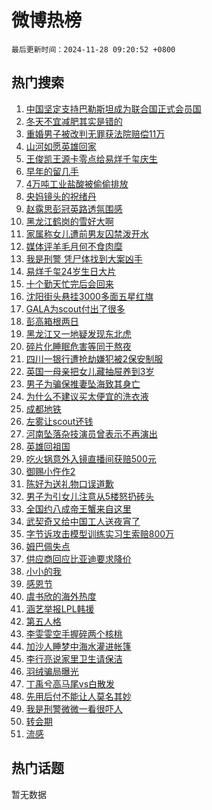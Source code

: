 # 微博热榜

`最后更新时间：2024-11-28 09:20:52 +0800`

## 热门搜索

1. [中国坚定支持巴勒斯坦成为联合国正式会员国](https://m.weibo.cn/search?containerid=100103type%3D1%26t%3D10%26q%3D%23%E4%B8%AD%E5%9B%BD%E5%9D%9A%E5%AE%9A%E6%94%AF%E6%8C%81%E5%B7%B4%E5%8B%92%E6%96%AF%E5%9D%A6%E6%88%90%E4%B8%BA%E8%81%94%E5%90%88%E5%9B%BD%E6%AD%A3%E5%BC%8F%E4%BC%9A%E5%91%98%E5%9B%BD%23&stream_entry_id=51&isnewpage=1&extparam=seat%3D1%26filter_type%3Drealtimehot%26stream_entry_id%3D51%26c_type%3D51%26q%3D%2523%25E4%25B8%25AD%25E5%259B%25BD%25E5%259D%259A%25E5%25AE%259A%25E6%2594%25AF%25E6%258C%2581%25E5%25B7%25B4%25E5%258B%2592%25E6%2596%25AF%25E5%259D%25A6%25E6%2588%2590%25E4%25B8%25BA%25E8%2581%2594%25E5%2590%2588%25E5%259B%25BD%25E6%25AD%25A3%25E5%25BC%258F%25E4%25BC%259A%25E5%2591%2598%25E5%259B%25BD%2523%26cate%3D10103%26dgr%3D0%26pos%3D0%26display_time%3D1732756850%26pre_seqid%3D17327568507650101505876)
1. [冬天不宜减肥其实是错的](https://m.weibo.cn/search?containerid=100103type%3D1%26t%3D10%26q%3D%23%E5%86%AC%E5%A4%A9%E4%B8%8D%E5%AE%9C%E5%87%8F%E8%82%A5%E5%85%B6%E5%AE%9E%E6%98%AF%E9%94%99%E7%9A%84%23&stream_entry_id=31&isnewpage=1&extparam=seat%3D1%26stream_entry_id%3D31%26flag%3D1%26band_rank%3D1%26filter_type%3Drealtimehot%26lcate%3D5001%26c_type%3D31%26q%3D%2523%25E5%2586%25AC%25E5%25A4%25A9%25E4%25B8%258D%25E5%25AE%259C%25E5%2587%258F%25E8%2582%25A5%25E5%2585%25B6%25E5%25AE%259E%25E6%2598%25AF%25E9%2594%2599%25E7%259A%2584%2523%26realpos%3D1%26cate%3D5001%26dgr%3D0%26pos%3D0%26display_time%3D1732756850%26pre_seqid%3D17327568507650101505876)
1. [重婚男子被改判无罪获法院赔偿11万](https://m.weibo.cn/search?containerid=100103type%3D1%26t%3D10%26q%3D%23%E9%87%8D%E5%A9%9A%E7%94%B7%E5%AD%90%E8%A2%AB%E6%94%B9%E5%88%A4%E6%97%A0%E7%BD%AA%E8%8E%B7%E6%B3%95%E9%99%A2%E8%B5%94%E5%81%BF11%E4%B8%87%23&stream_entry_id=31&isnewpage=1&extparam=seat%3D1%26stream_entry_id%3D31%26flag%3D0%26band_rank%3D2%26filter_type%3Drealtimehot%26lcate%3D5001%26c_type%3D31%26q%3D%2523%25E9%2587%258D%25E5%25A9%259A%25E7%2594%25B7%25E5%25AD%2590%25E8%25A2%25AB%25E6%2594%25B9%25E5%2588%25A4%25E6%2597%25A0%25E7%25BD%25AA%25E8%258E%25B7%25E6%25B3%2595%25E9%2599%25A2%25E8%25B5%2594%25E5%2581%25BF11%25E4%25B8%2587%2523%26realpos%3D2%26cate%3D5001%26dgr%3D0%26pos%3D1%26display_time%3D1732756850%26pre_seqid%3D17327568507650101505876)
1. [山河如愿英雄回家](https://m.weibo.cn/search?containerid=100103type%3D1%26t%3D10%26q%3D%23%E5%B1%B1%E6%B2%B3%E5%A6%82%E6%84%BF%E8%8B%B1%E9%9B%84%E5%9B%9E%E5%AE%B6%23&stream_entry_id=31&isnewpage=1&extparam=seat%3D1%26stream_entry_id%3D31%26flag%3D16%26band_rank%3D3%26filter_type%3Drealtimehot%26lcate%3D5001%26c_type%3D31%26q%3D%2523%25E5%25B1%25B1%25E6%25B2%25B3%25E5%25A6%2582%25E6%2584%25BF%25E8%258B%25B1%25E9%259B%2584%25E5%259B%259E%25E5%25AE%25B6%2523%26realpos%3D3%26cate%3D5001%26dgr%3D0%26pos%3D2%26display_time%3D1732756850%26pre_seqid%3D17327568507650101505876)
1. [王俊凯王源卡零点给易烊千玺庆生](https://m.weibo.cn/search?containerid=100103type%3D1%26t%3D10%26q%3D%23%E7%8E%8B%E4%BF%8A%E5%87%AF%E7%8E%8B%E6%BA%90%E5%8D%A1%E9%9B%B6%E7%82%B9%E7%BB%99%E6%98%93%E7%83%8A%E5%8D%83%E7%8E%BA%E5%BA%86%E7%94%9F%23&stream_entry_id=31&isnewpage=1&extparam=seat%3D1%26stream_entry_id%3D31%26flag%3D2%26band_rank%3D4%26filter_type%3Drealtimehot%26lcate%3D5001%26c_type%3D31%26q%3D%2523%25E7%258E%258B%25E4%25BF%258A%25E5%2587%25AF%25E7%258E%258B%25E6%25BA%2590%25E5%258D%25A1%25E9%259B%25B6%25E7%2582%25B9%25E7%25BB%2599%25E6%2598%2593%25E7%2583%258A%25E5%258D%2583%25E7%258E%25BA%25E5%25BA%2586%25E7%2594%259F%2523%26realpos%3D4%26cate%3D5001%26dgr%3D0%26pos%3D3%26display_time%3D1732756850%26pre_seqid%3D17327568507650101505876)
1. [早年的留几手](https://m.weibo.cn/search?containerid=100103type%3D1%26t%3D10%26q%3D%23%E6%97%A9%E5%B9%B4%E7%9A%84%E7%95%99%E5%87%A0%E6%89%8B%23&stream_entry_id=31&isnewpage=1&extparam=seat%3D1%26stream_entry_id%3D31%26flag%3D1%26band_rank%3D5%26filter_type%3Drealtimehot%26lcate%3D5001%26c_type%3D31%26q%3D%2523%25E6%2597%25A9%25E5%25B9%25B4%25E7%259A%2584%25E7%2595%2599%25E5%2587%25A0%25E6%2589%258B%2523%26realpos%3D5%26cate%3D5001%26dgr%3D0%26pos%3D4%26display_time%3D1732756850%26pre_seqid%3D17327568507650101505876)
1. [4万吨工业盐酸被偷偷排放](https://m.weibo.cn/search?containerid=100103type%3D1%26t%3D10%26q%3D%234%E4%B8%87%E5%90%A8%E5%B7%A5%E4%B8%9A%E7%9B%90%E9%85%B8%E8%A2%AB%E5%81%B7%E5%81%B7%E6%8E%92%E6%94%BE%23&stream_entry_id=31&isnewpage=1&extparam=seat%3D1%26stream_entry_id%3D31%26flag%3D0%26band_rank%3D6%26filter_type%3Drealtimehot%26lcate%3D5001%26c_type%3D31%26q%3D%25234%25E4%25B8%2587%25E5%2590%25A8%25E5%25B7%25A5%25E4%25B8%259A%25E7%259B%2590%25E9%2585%25B8%25E8%25A2%25AB%25E5%2581%25B7%25E5%2581%25B7%25E6%258E%2592%25E6%2594%25BE%2523%26realpos%3D6%26cate%3D5001%26dgr%3D0%26pos%3D5%26display_time%3D1732756850%26pre_seqid%3D17327568507650101505876)
1. [央妈镜头的祝绪丹](https://m.weibo.cn/search?containerid=100103type%3D1%26t%3D10%26q%3D%E5%A4%AE%E5%A6%88%E9%95%9C%E5%A4%B4%E7%9A%84%E7%A5%9D%E7%BB%AA%E4%B8%B9&stream_entry_id=31&isnewpage=1&extparam=seat%3D1%26stream_entry_id%3D31%26flag%3D0%26band_rank%3D7%26filter_type%3Drealtimehot%26lcate%3D5001%26c_type%3D31%26q%3D%25E5%25A4%25AE%25E5%25A6%2588%25E9%2595%259C%25E5%25A4%25B4%25E7%259A%2584%25E7%25A5%259D%25E7%25BB%25AA%25E4%25B8%25B9%26realpos%3D7%26cate%3D5001%26dgr%3D0%26pos%3D6%26display_time%3D1732756850%26pre_seqid%3D17327568507650101505876)
1. [赵露思彭冠英路透氛围感](https://m.weibo.cn/search?containerid=100103type%3D1%26t%3D10%26q%3D%23%E8%B5%B5%E9%9C%B2%E6%80%9D%E5%BD%AD%E5%86%A0%E8%8B%B1%E8%B7%AF%E9%80%8F%E6%B0%9B%E5%9B%B4%E6%84%9F%23&stream_entry_id=31&isnewpage=1&extparam=seat%3D1%26stream_entry_id%3D31%26flag%3D1%26band_rank%3D8%26filter_type%3Drealtimehot%26lcate%3D5001%26c_type%3D31%26q%3D%2523%25E8%25B5%25B5%25E9%259C%25B2%25E6%2580%259D%25E5%25BD%25AD%25E5%2586%25A0%25E8%258B%25B1%25E8%25B7%25AF%25E9%2580%258F%25E6%25B0%259B%25E5%259B%25B4%25E6%2584%259F%2523%26realpos%3D8%26cate%3D5001%26dgr%3D0%26pos%3D7%26display_time%3D1732756850%26pre_seqid%3D17327568507650101505876)
1. [黑龙江鹤岗的雪好大啊](https://m.weibo.cn/search?containerid=100103type%3D1%26t%3D10%26q%3D%23%E9%BB%91%E9%BE%99%E6%B1%9F%E9%B9%A4%E5%B2%97%E7%9A%84%E9%9B%AA%E5%A5%BD%E5%A4%A7%E5%95%8A%23&stream_entry_id=31&isnewpage=1&extparam=seat%3D1%26stream_entry_id%3D31%26flag%3D0%26band_rank%3D9%26filter_type%3Drealtimehot%26lcate%3D5001%26c_type%3D31%26q%3D%2523%25E9%25BB%2591%25E9%25BE%2599%25E6%25B1%259F%25E9%25B9%25A4%25E5%25B2%2597%25E7%259A%2584%25E9%259B%25AA%25E5%25A5%25BD%25E5%25A4%25A7%25E5%2595%258A%2523%26realpos%3D9%26cate%3D5001%26dgr%3D0%26pos%3D8%26display_time%3D1732756850%26pre_seqid%3D17327568507650101505876)
1. [家属称女儿遭前男友囚禁泼开水](https://m.weibo.cn/search?containerid=100103type%3D1%26t%3D10%26q%3D%23%E5%AE%B6%E5%B1%9E%E7%A7%B0%E5%A5%B3%E5%84%BF%E9%81%AD%E5%89%8D%E7%94%B7%E5%8F%8B%E5%9B%9A%E7%A6%81%E6%B3%BC%E5%BC%80%E6%B0%B4%23&stream_entry_id=31&isnewpage=1&extparam=seat%3D1%26stream_entry_id%3D31%26flag%3D0%26band_rank%3D10%26filter_type%3Drealtimehot%26lcate%3D5001%26c_type%3D31%26q%3D%2523%25E5%25AE%25B6%25E5%25B1%259E%25E7%25A7%25B0%25E5%25A5%25B3%25E5%2584%25BF%25E9%2581%25AD%25E5%2589%258D%25E7%2594%25B7%25E5%258F%258B%25E5%259B%259A%25E7%25A6%2581%25E6%25B3%25BC%25E5%25BC%2580%25E6%25B0%25B4%2523%26realpos%3D10%26cate%3D5001%26dgr%3D0%26pos%3D9%26display_time%3D1732756850%26pre_seqid%3D17327568507650101505876)
1. [媒体评羊毛月何不食肉糜](https://m.weibo.cn/search?containerid=100103type%3D1%26t%3D10%26q%3D%23%E5%AA%92%E4%BD%93%E8%AF%84%E7%BE%8A%E6%AF%9B%E6%9C%88%E4%BD%95%E4%B8%8D%E9%A3%9F%E8%82%89%E7%B3%9C%23&stream_entry_id=31&isnewpage=1&extparam=seat%3D1%26stream_entry_id%3D31%26flag%3D2%26band_rank%3D11%26filter_type%3Drealtimehot%26lcate%3D5001%26c_type%3D31%26q%3D%2523%25E5%25AA%2592%25E4%25BD%2593%25E8%25AF%2584%25E7%25BE%258A%25E6%25AF%259B%25E6%259C%2588%25E4%25BD%2595%25E4%25B8%258D%25E9%25A3%259F%25E8%2582%2589%25E7%25B3%259C%2523%26realpos%3D11%26cate%3D5001%26dgr%3D0%26pos%3D10%26display_time%3D1732756850%26pre_seqid%3D17327568507650101505876)
1. [我是刑警 凭尸体找到大案凶手](https://m.weibo.cn/search?containerid=100103type%3D1%26t%3D10%26q%3D%E6%88%91%E6%98%AF%E5%88%91%E8%AD%A6+%E5%87%AD%E5%B0%B8%E4%BD%93%E6%89%BE%E5%88%B0%E5%A4%A7%E6%A1%88%E5%87%B6%E6%89%8B&stream_entry_id=31&isnewpage=1&extparam=seat%3D1%26stream_entry_id%3D31%26flag%3D2%26band_rank%3D12%26filter_type%3Drealtimehot%26lcate%3D5001%26c_type%3D31%26q%3D%25E6%2588%2591%25E6%2598%25AF%25E5%2588%2591%25E8%25AD%25A6%2520%25E5%2587%25AD%25E5%25B0%25B8%25E4%25BD%2593%25E6%2589%25BE%25E5%2588%25B0%25E5%25A4%25A7%25E6%25A1%2588%25E5%2587%25B6%25E6%2589%258B%26realpos%3D12%26cate%3D5001%26dgr%3D0%26pos%3D11%26display_time%3D1732756850%26pre_seqid%3D17327568507650101505876)
1. [易烊千玺24岁生日大片](https://m.weibo.cn/search?containerid=100103type%3D1%26t%3D10%26q%3D%23%E6%98%93%E7%83%8A%E5%8D%83%E7%8E%BA24%E5%B2%81%E7%94%9F%E6%97%A5%E5%A4%A7%E7%89%87%23&stream_entry_id=31&isnewpage=1&extparam=seat%3D1%26stream_entry_id%3D31%26flag%3D1%26band_rank%3D13%26filter_type%3Drealtimehot%26lcate%3D5001%26c_type%3D31%26q%3D%2523%25E6%2598%2593%25E7%2583%258A%25E5%258D%2583%25E7%258E%25BA24%25E5%25B2%2581%25E7%2594%259F%25E6%2597%25A5%25E5%25A4%25A7%25E7%2589%2587%2523%26realpos%3D13%26cate%3D5001%26dgr%3D0%26pos%3D12%26display_time%3D1732756850%26pre_seqid%3D17327568507650101505876)
1. [十个勤天忙完后会回来](https://m.weibo.cn/search?containerid=100103type%3D1%26t%3D10%26q%3D%23%E5%8D%81%E4%B8%AA%E5%8B%A4%E5%A4%A9%E5%BF%99%E5%AE%8C%E5%90%8E%E4%BC%9A%E5%9B%9E%E6%9D%A5%23&stream_entry_id=31&isnewpage=1&extparam=seat%3D1%26stream_entry_id%3D31%26flag%3D1%26band_rank%3D14%26filter_type%3Drealtimehot%26lcate%3D5001%26c_type%3D31%26q%3D%2523%25E5%258D%2581%25E4%25B8%25AA%25E5%258B%25A4%25E5%25A4%25A9%25E5%25BF%2599%25E5%25AE%258C%25E5%2590%258E%25E4%25BC%259A%25E5%259B%259E%25E6%259D%25A5%2523%26realpos%3D14%26cate%3D5001%26dgr%3D0%26pos%3D13%26display_time%3D1732756850%26pre_seqid%3D17327568507650101505876)
1. [沈阳街头悬挂3000多面五星红旗](https://m.weibo.cn/search?containerid=100103type%3D1%26t%3D10%26q%3D%23%E6%B2%88%E9%98%B3%E8%A1%97%E5%A4%B4%E6%82%AC%E6%8C%823000%E5%A4%9A%E9%9D%A2%E4%BA%94%E6%98%9F%E7%BA%A2%E6%97%97%23&stream_entry_id=31&isnewpage=1&extparam=seat%3D1%26stream_entry_id%3D31%26flag%3D1%26band_rank%3D15%26filter_type%3Drealtimehot%26lcate%3D5001%26c_type%3D31%26q%3D%2523%25E6%25B2%2588%25E9%2598%25B3%25E8%25A1%2597%25E5%25A4%25B4%25E6%2582%25AC%25E6%258C%25823000%25E5%25A4%259A%25E9%259D%25A2%25E4%25BA%2594%25E6%2598%259F%25E7%25BA%25A2%25E6%2597%2597%2523%26realpos%3D15%26cate%3D5001%26dgr%3D0%26pos%3D14%26display_time%3D1732756850%26pre_seqid%3D17327568507650101505876)
1. [GALA为scout付出了很多](https://m.weibo.cn/search?containerid=100103type%3D1%26t%3D10%26q%3D%23GALA%E4%B8%BAscout%E4%BB%98%E5%87%BA%E4%BA%86%E5%BE%88%E5%A4%9A%23&stream_entry_id=31&isnewpage=1&extparam=seat%3D1%26stream_entry_id%3D31%26flag%3D1%26band_rank%3D16%26filter_type%3Drealtimehot%26lcate%3D5001%26c_type%3D31%26q%3D%2523GALA%25E4%25B8%25BAscout%25E4%25BB%2598%25E5%2587%25BA%25E4%25BA%2586%25E5%25BE%2588%25E5%25A4%259A%2523%26realpos%3D16%26cate%3D5001%26dgr%3D0%26pos%3D15%26display_time%3D1732756850%26pre_seqid%3D17327568507650101505876)
1. [彭高箱根两日](https://m.weibo.cn/search?containerid=100103type%3D1%26t%3D10%26q%3D%E5%BD%AD%E9%AB%98%E7%AE%B1%E6%A0%B9%E4%B8%A4%E6%97%A5&stream_entry_id=31&isnewpage=1&extparam=seat%3D1%26stream_entry_id%3D31%26flag%3D1%26band_rank%3D17%26filter_type%3Drealtimehot%26lcate%3D5001%26c_type%3D31%26q%3D%25E5%25BD%25AD%25E9%25AB%2598%25E7%25AE%25B1%25E6%25A0%25B9%25E4%25B8%25A4%25E6%2597%25A5%26realpos%3D17%26cate%3D5001%26dgr%3D0%26pos%3D16%26display_time%3D1732756850%26pre_seqid%3D17327568507650101505876)
1. [黑龙江又一地疑发现东北虎](https://m.weibo.cn/search?containerid=100103type%3D1%26t%3D10%26q%3D%23%E9%BB%91%E9%BE%99%E6%B1%9F%E5%8F%88%E4%B8%80%E5%9C%B0%E7%96%91%E5%8F%91%E7%8E%B0%E4%B8%9C%E5%8C%97%E8%99%8E%23&stream_entry_id=31&isnewpage=1&extparam=seat%3D1%26stream_entry_id%3D31%26flag%3D0%26band_rank%3D18%26filter_type%3Drealtimehot%26lcate%3D5001%26c_type%3D31%26q%3D%2523%25E9%25BB%2591%25E9%25BE%2599%25E6%25B1%259F%25E5%258F%2588%25E4%25B8%2580%25E5%259C%25B0%25E7%2596%2591%25E5%258F%2591%25E7%258E%25B0%25E4%25B8%259C%25E5%258C%2597%25E8%2599%258E%2523%26realpos%3D18%26cate%3D5001%26dgr%3D0%26pos%3D17%26display_time%3D1732756850%26pre_seqid%3D17327568507650101505876)
1. [碎片化睡眠危害等同于熬夜](https://m.weibo.cn/search?containerid=100103type%3D1%26t%3D10%26q%3D%23%E7%A2%8E%E7%89%87%E5%8C%96%E7%9D%A1%E7%9C%A0%E5%8D%B1%E5%AE%B3%E7%AD%89%E5%90%8C%E4%BA%8E%E7%86%AC%E5%A4%9C%23&stream_entry_id=31&isnewpage=1&extparam=seat%3D1%26stream_entry_id%3D31%26flag%3D0%26band_rank%3D19%26filter_type%3Drealtimehot%26lcate%3D5001%26c_type%3D31%26q%3D%2523%25E7%25A2%258E%25E7%2589%2587%25E5%258C%2596%25E7%259D%25A1%25E7%259C%25A0%25E5%258D%25B1%25E5%25AE%25B3%25E7%25AD%2589%25E5%2590%258C%25E4%25BA%258E%25E7%2586%25AC%25E5%25A4%259C%2523%26realpos%3D19%26cate%3D5001%26dgr%3D0%26pos%3D18%26display_time%3D1732756850%26pre_seqid%3D17327568507650101505876)
1. [四川一银行遭抢劫嫌犯被2保安制服](https://m.weibo.cn/search?containerid=100103type%3D1%26t%3D10%26q%3D%23%E5%9B%9B%E5%B7%9D%E4%B8%80%E9%93%B6%E8%A1%8C%E9%81%AD%E6%8A%A2%E5%8A%AB%E5%AB%8C%E7%8A%AF%E8%A2%AB2%E4%BF%9D%E5%AE%89%E5%88%B6%E6%9C%8D%23&stream_entry_id=31&isnewpage=1&extparam=seat%3D1%26stream_entry_id%3D31%26flag%3D1%26band_rank%3D20%26filter_type%3Drealtimehot%26lcate%3D5001%26c_type%3D31%26q%3D%2523%25E5%259B%259B%25E5%25B7%259D%25E4%25B8%2580%25E9%2593%25B6%25E8%25A1%258C%25E9%2581%25AD%25E6%258A%25A2%25E5%258A%25AB%25E5%25AB%258C%25E7%258A%25AF%25E8%25A2%25AB2%25E4%25BF%259D%25E5%25AE%2589%25E5%2588%25B6%25E6%259C%258D%2523%26realpos%3D20%26cate%3D5001%26dgr%3D0%26pos%3D19%26display_time%3D1732756850%26pre_seqid%3D17327568507650101505876)
1. [英国一母亲把女儿藏抽屉养到3岁](https://m.weibo.cn/search?containerid=100103type%3D1%26t%3D10%26q%3D%23%E8%8B%B1%E5%9B%BD%E4%B8%80%E6%AF%8D%E4%BA%B2%E6%8A%8A%E5%A5%B3%E5%84%BF%E8%97%8F%E6%8A%BD%E5%B1%89%E5%85%BB%E5%88%B03%E5%B2%81%23&stream_entry_id=31&isnewpage=1&extparam=seat%3D1%26stream_entry_id%3D31%26flag%3D0%26band_rank%3D21%26filter_type%3Drealtimehot%26lcate%3D5001%26c_type%3D31%26q%3D%2523%25E8%258B%25B1%25E5%259B%25BD%25E4%25B8%2580%25E6%25AF%258D%25E4%25BA%25B2%25E6%258A%258A%25E5%25A5%25B3%25E5%2584%25BF%25E8%2597%258F%25E6%258A%25BD%25E5%25B1%2589%25E5%2585%25BB%25E5%2588%25B03%25E5%25B2%2581%2523%26realpos%3D21%26cate%3D5001%26dgr%3D0%26pos%3D20%26display_time%3D1732756850%26pre_seqid%3D17327568507650101505876)
1. [男子为骗保推妻坠海致其身亡](https://m.weibo.cn/search?containerid=100103type%3D1%26t%3D10%26q%3D%23%E7%94%B7%E5%AD%90%E4%B8%BA%E9%AA%97%E4%BF%9D%E6%8E%A8%E5%A6%BB%E5%9D%A0%E6%B5%B7%E8%87%B4%E5%85%B6%E8%BA%AB%E4%BA%A1%23&stream_entry_id=31&isnewpage=1&extparam=seat%3D1%26stream_entry_id%3D31%26flag%3D1%26band_rank%3D22%26filter_type%3Drealtimehot%26lcate%3D5001%26c_type%3D31%26q%3D%2523%25E7%2594%25B7%25E5%25AD%2590%25E4%25B8%25BA%25E9%25AA%2597%25E4%25BF%259D%25E6%258E%25A8%25E5%25A6%25BB%25E5%259D%25A0%25E6%25B5%25B7%25E8%2587%25B4%25E5%2585%25B6%25E8%25BA%25AB%25E4%25BA%25A1%2523%26realpos%3D22%26cate%3D5001%26dgr%3D0%26pos%3D21%26display_time%3D1732756850%26pre_seqid%3D17327568507650101505876)
1. [为什么不建议买太便宜的洗衣液](https://m.weibo.cn/search?containerid=100103type%3D1%26t%3D10%26q%3D%E4%B8%BA%E4%BB%80%E4%B9%88%E4%B8%8D%E5%BB%BA%E8%AE%AE%E4%B9%B0%E5%A4%AA%E4%BE%BF%E5%AE%9C%E7%9A%84%E6%B4%97%E8%A1%A3%E6%B6%B2&stream_entry_id=31&isnewpage=1&extparam=seat%3D1%26stream_entry_id%3D31%26flag%3D0%26band_rank%3D23%26filter_type%3Drealtimehot%26lcate%3D5001%26c_type%3D31%26q%3D%25E4%25B8%25BA%25E4%25BB%2580%25E4%25B9%2588%25E4%25B8%258D%25E5%25BB%25BA%25E8%25AE%25AE%25E4%25B9%25B0%25E5%25A4%25AA%25E4%25BE%25BF%25E5%25AE%259C%25E7%259A%2584%25E6%25B4%2597%25E8%25A1%25A3%25E6%25B6%25B2%26realpos%3D23%26cate%3D5001%26dgr%3D0%26pos%3D22%26display_time%3D1732756850%26pre_seqid%3D17327568507650101505876)
1. [成都地铁](https://m.weibo.cn/search?containerid=100103type%3D1%26t%3D10%26q%3D%E6%88%90%E9%83%BD%E5%9C%B0%E9%93%81&stream_entry_id=31&isnewpage=1&extparam=seat%3D1%26stream_entry_id%3D31%26flag%3D1%26band_rank%3D24%26filter_type%3Drealtimehot%26lcate%3D5001%26c_type%3D31%26q%3D%25E6%2588%2590%25E9%2583%25BD%25E5%259C%25B0%25E9%2593%2581%26realpos%3D24%26cate%3D5001%26dgr%3D0%26pos%3D23%26display_time%3D1732756850%26pre_seqid%3D17327568507650101505876)
1. [左雾让scout还钱](https://m.weibo.cn/search?containerid=100103type%3D1%26t%3D10%26q%3D%23%E5%B7%A6%E9%9B%BE%E8%AE%A9scout%E8%BF%98%E9%92%B1%23&stream_entry_id=31&isnewpage=1&extparam=seat%3D1%26stream_entry_id%3D31%26flag%3D1%26band_rank%3D25%26filter_type%3Drealtimehot%26lcate%3D5001%26c_type%3D31%26q%3D%2523%25E5%25B7%25A6%25E9%259B%25BE%25E8%25AE%25A9scout%25E8%25BF%2598%25E9%2592%25B1%2523%26realpos%3D25%26cate%3D5001%26dgr%3D0%26pos%3D24%26display_time%3D1732756850%26pre_seqid%3D17327568507650101505876)
1. [河南坠落杂技演员曾表示不再演出](https://m.weibo.cn/search?containerid=100103type%3D1%26t%3D10%26q%3D%23%E6%B2%B3%E5%8D%97%E5%9D%A0%E8%90%BD%E6%9D%82%E6%8A%80%E6%BC%94%E5%91%98%E6%9B%BE%E8%A1%A8%E7%A4%BA%E4%B8%8D%E5%86%8D%E6%BC%94%E5%87%BA%23&stream_entry_id=31&isnewpage=1&extparam=seat%3D1%26stream_entry_id%3D31%26flag%3D1%26band_rank%3D26%26filter_type%3Drealtimehot%26lcate%3D5001%26c_type%3D31%26q%3D%2523%25E6%25B2%25B3%25E5%258D%2597%25E5%259D%25A0%25E8%2590%25BD%25E6%259D%2582%25E6%258A%2580%25E6%25BC%2594%25E5%2591%2598%25E6%259B%25BE%25E8%25A1%25A8%25E7%25A4%25BA%25E4%25B8%258D%25E5%2586%258D%25E6%25BC%2594%25E5%2587%25BA%2523%26realpos%3D26%26cate%3D5001%26dgr%3D0%26pos%3D25%26display_time%3D1732756850%26pre_seqid%3D17327568507650101505876)
1. [英雄回祖国](https://m.weibo.cn/search?containerid=100103type%3D1%26t%3D10%26q%3D%23%E8%8B%B1%E9%9B%84%E5%9B%9E%E7%A5%96%E5%9B%BD%23&stream_entry_id=31&isnewpage=1&extparam=seat%3D1%26stream_entry_id%3D31%26flag%3D0%26band_rank%3D27%26filter_type%3Drealtimehot%26lcate%3D5001%26c_type%3D31%26q%3D%2523%25E8%258B%25B1%25E9%259B%2584%25E5%259B%259E%25E7%25A5%2596%25E5%259B%25BD%2523%26realpos%3D27%26cate%3D5001%26dgr%3D0%26pos%3D26%26display_time%3D1732756850%26pre_seqid%3D17327568507650101505876)
1. [吃火锅意外入镜直播间获赔500元](https://m.weibo.cn/search?containerid=100103type%3D1%26t%3D10%26q%3D%23%E5%90%83%E7%81%AB%E9%94%85%E6%84%8F%E5%A4%96%E5%85%A5%E9%95%9C%E7%9B%B4%E6%92%AD%E9%97%B4%E8%8E%B7%E8%B5%94500%E5%85%83%23&stream_entry_id=31&isnewpage=1&extparam=seat%3D1%26stream_entry_id%3D31%26flag%3D0%26band_rank%3D28%26filter_type%3Drealtimehot%26lcate%3D5001%26c_type%3D31%26q%3D%2523%25E5%2590%2583%25E7%2581%25AB%25E9%2594%2585%25E6%2584%258F%25E5%25A4%2596%25E5%2585%25A5%25E9%2595%259C%25E7%259B%25B4%25E6%2592%25AD%25E9%2597%25B4%25E8%258E%25B7%25E8%25B5%2594500%25E5%2585%2583%2523%26realpos%3D28%26cate%3D5001%26dgr%3D0%26pos%3D27%26display_time%3D1732756850%26pre_seqid%3D17327568507650101505876)
1. [御赐小仵作2](https://m.weibo.cn/search?containerid=100103type%3D1%26t%3D10%26q%3D%E5%BE%A1%E8%B5%90%E5%B0%8F%E4%BB%B5%E4%BD%9C2&stream_entry_id=31&isnewpage=1&extparam=seat%3D1%26stream_entry_id%3D31%26flag%3D1%26band_rank%3D29%26filter_type%3Drealtimehot%26lcate%3D5001%26c_type%3D31%26q%3D%25E5%25BE%25A1%25E8%25B5%2590%25E5%25B0%258F%25E4%25BB%25B5%25E4%25BD%259C2%26realpos%3D29%26cate%3D5001%26dgr%3D0%26pos%3D28%26display_time%3D1732756850%26pre_seqid%3D17327568507650101505876)
1. [陈好为送礼物口误道歉](https://m.weibo.cn/search?containerid=100103type%3D1%26t%3D10%26q%3D%23%E9%99%88%E5%A5%BD%E4%B8%BA%E9%80%81%E7%A4%BC%E7%89%A9%E5%8F%A3%E8%AF%AF%E9%81%93%E6%AD%89%23&stream_entry_id=31&isnewpage=1&extparam=seat%3D1%26stream_entry_id%3D31%26flag%3D1%26band_rank%3D30%26filter_type%3Drealtimehot%26lcate%3D5001%26c_type%3D31%26q%3D%2523%25E9%2599%2588%25E5%25A5%25BD%25E4%25B8%25BA%25E9%2580%2581%25E7%25A4%25BC%25E7%2589%25A9%25E5%258F%25A3%25E8%25AF%25AF%25E9%2581%2593%25E6%25AD%2589%2523%26realpos%3D30%26cate%3D5001%26dgr%3D0%26pos%3D29%26display_time%3D1732756850%26pre_seqid%3D17327568507650101505876)
1. [男子为引女儿注意从5楼怒扔砖头](https://m.weibo.cn/search?containerid=100103type%3D1%26t%3D10%26q%3D%23%E7%94%B7%E5%AD%90%E4%B8%BA%E5%BC%95%E5%A5%B3%E5%84%BF%E6%B3%A8%E6%84%8F%E4%BB%8E5%E6%A5%BC%E6%80%92%E6%89%94%E7%A0%96%E5%A4%B4%23&stream_entry_id=31&isnewpage=1&extparam=seat%3D1%26stream_entry_id%3D31%26flag%3D0%26band_rank%3D31%26filter_type%3Drealtimehot%26lcate%3D5001%26c_type%3D31%26q%3D%2523%25E7%2594%25B7%25E5%25AD%2590%25E4%25B8%25BA%25E5%25BC%2595%25E5%25A5%25B3%25E5%2584%25BF%25E6%25B3%25A8%25E6%2584%258F%25E4%25BB%258E5%25E6%25A5%25BC%25E6%2580%2592%25E6%2589%2594%25E7%25A0%2596%25E5%25A4%25B4%2523%26realpos%3D31%26cate%3D5001%26dgr%3D0%26pos%3D30%26display_time%3D1732756850%26pre_seqid%3D17327568507650101505876)
1. [全国约八成帝王蟹来自这里](https://m.weibo.cn/search?containerid=100103type%3D1%26t%3D10%26q%3D%23%E5%85%A8%E5%9B%BD%E7%BA%A6%E5%85%AB%E6%88%90%E5%B8%9D%E7%8E%8B%E8%9F%B9%E6%9D%A5%E8%87%AA%E8%BF%99%E9%87%8C%23&stream_entry_id=31&isnewpage=1&extparam=seat%3D1%26stream_entry_id%3D31%26flag%3D1%26band_rank%3D32%26filter_type%3Drealtimehot%26lcate%3D5001%26c_type%3D31%26q%3D%2523%25E5%2585%25A8%25E5%259B%25BD%25E7%25BA%25A6%25E5%2585%25AB%25E6%2588%2590%25E5%25B8%259D%25E7%258E%258B%25E8%259F%25B9%25E6%259D%25A5%25E8%2587%25AA%25E8%25BF%2599%25E9%2587%258C%2523%26realpos%3D32%26cate%3D5001%26dgr%3D0%26pos%3D31%26display_time%3D1732756850%26pre_seqid%3D17327568507650101505876)
1. [武契奇又给中国工人送夜宵了](https://m.weibo.cn/search?containerid=100103type%3D1%26t%3D10%26q%3D%23%E6%AD%A6%E5%A5%91%E5%A5%87%E5%8F%88%E7%BB%99%E4%B8%AD%E5%9B%BD%E5%B7%A5%E4%BA%BA%E9%80%81%E5%A4%9C%E5%AE%B5%E4%BA%86%23&stream_entry_id=31&isnewpage=1&extparam=seat%3D1%26stream_entry_id%3D31%26flag%3D1%26band_rank%3D33%26filter_type%3Drealtimehot%26lcate%3D5001%26c_type%3D31%26q%3D%2523%25E6%25AD%25A6%25E5%25A5%2591%25E5%25A5%2587%25E5%258F%2588%25E7%25BB%2599%25E4%25B8%25AD%25E5%259B%25BD%25E5%25B7%25A5%25E4%25BA%25BA%25E9%2580%2581%25E5%25A4%259C%25E5%25AE%25B5%25E4%25BA%2586%2523%26realpos%3D33%26cate%3D5001%26dgr%3D0%26pos%3D32%26display_time%3D1732756850%26pre_seqid%3D17327568507650101505876)
1. [字节诉攻击模型训练实习生索赔800万](https://m.weibo.cn/search?containerid=100103type%3D1%26t%3D10%26q%3D%23%E5%AD%97%E8%8A%82%E8%AF%89%E6%94%BB%E5%87%BB%E6%A8%A1%E5%9E%8B%E8%AE%AD%E7%BB%83%E5%AE%9E%E4%B9%A0%E7%94%9F%E7%B4%A2%E8%B5%94800%E4%B8%87%23&stream_entry_id=31&isnewpage=1&extparam=seat%3D1%26stream_entry_id%3D31%26flag%3D1%26band_rank%3D34%26filter_type%3Drealtimehot%26lcate%3D5001%26c_type%3D31%26q%3D%2523%25E5%25AD%2597%25E8%258A%2582%25E8%25AF%2589%25E6%2594%25BB%25E5%2587%25BB%25E6%25A8%25A1%25E5%259E%258B%25E8%25AE%25AD%25E7%25BB%2583%25E5%25AE%259E%25E4%25B9%25A0%25E7%2594%259F%25E7%25B4%25A2%25E8%25B5%2594800%25E4%25B8%2587%2523%26realpos%3D34%26cate%3D5001%26dgr%3D0%26pos%3D33%26display_time%3D1732756850%26pre_seqid%3D17327568507650101505876)
1. [姆巴佩失点](https://m.weibo.cn/search?containerid=100103type%3D1%26t%3D10%26q%3D%23%E5%A7%86%E5%B7%B4%E4%BD%A9%E5%A4%B1%E7%82%B9%23&stream_entry_id=31&isnewpage=1&extparam=seat%3D1%26stream_entry_id%3D31%26flag%3D1%26band_rank%3D35%26filter_type%3Drealtimehot%26lcate%3D5001%26c_type%3D31%26q%3D%2523%25E5%25A7%2586%25E5%25B7%25B4%25E4%25BD%25A9%25E5%25A4%25B1%25E7%2582%25B9%2523%26realpos%3D35%26cate%3D5001%26dgr%3D0%26pos%3D34%26display_time%3D1732756850%26pre_seqid%3D17327568507650101505876)
1. [供应商回应比亚迪要求降价](https://m.weibo.cn/search?containerid=100103type%3D1%26t%3D10%26q%3D%23%E4%BE%9B%E5%BA%94%E5%95%86%E5%9B%9E%E5%BA%94%E6%AF%94%E4%BA%9A%E8%BF%AA%E8%A6%81%E6%B1%82%E9%99%8D%E4%BB%B7%23&stream_entry_id=31&isnewpage=1&extparam=seat%3D1%26stream_entry_id%3D31%26flag%3D0%26band_rank%3D36%26filter_type%3Drealtimehot%26lcate%3D5001%26c_type%3D31%26q%3D%2523%25E4%25BE%259B%25E5%25BA%2594%25E5%2595%2586%25E5%259B%259E%25E5%25BA%2594%25E6%25AF%2594%25E4%25BA%259A%25E8%25BF%25AA%25E8%25A6%2581%25E6%25B1%2582%25E9%2599%258D%25E4%25BB%25B7%2523%26realpos%3D36%26cate%3D5001%26dgr%3D0%26pos%3D35%26display_time%3D1732756850%26pre_seqid%3D17327568507650101505876)
1. [小小的我](https://m.weibo.cn/search?containerid=100103type%3D1%26t%3D10%26q%3D%E5%B0%8F%E5%B0%8F%E7%9A%84%E6%88%91&stream_entry_id=31&isnewpage=1&extparam=seat%3D1%26stream_entry_id%3D31%26flag%3D1%26band_rank%3D37%26filter_type%3Drealtimehot%26lcate%3D5001%26c_type%3D31%26q%3D%25E5%25B0%258F%25E5%25B0%258F%25E7%259A%2584%25E6%2588%2591%26realpos%3D37%26cate%3D5001%26dgr%3D0%26pos%3D36%26display_time%3D1732756850%26pre_seqid%3D17327568507650101505876)
1. [感恩节](https://m.weibo.cn/search?containerid=100103type%3D1%26t%3D10%26q%3D%E6%84%9F%E6%81%A9%E8%8A%82&stream_entry_id=31&isnewpage=1&extparam=seat%3D1%26stream_entry_id%3D31%26flag%3D1%26band_rank%3D38%26filter_type%3Drealtimehot%26lcate%3D5001%26c_type%3D31%26q%3D%25E6%2584%259F%25E6%2581%25A9%25E8%258A%2582%26realpos%3D38%26cate%3D5001%26dgr%3D0%26pos%3D37%26display_time%3D1732756850%26pre_seqid%3D17327568507650101505876)
1. [虞书欣的海外热度](https://m.weibo.cn/search?containerid=100103type%3D1%26t%3D10%26q%3D%23%E8%99%9E%E4%B9%A6%E6%AC%A3%E7%9A%84%E6%B5%B7%E5%A4%96%E7%83%AD%E5%BA%A6%23&stream_entry_id=31&isnewpage=1&extparam=seat%3D1%26stream_entry_id%3D31%26flag%3D1%26band_rank%3D39%26filter_type%3Drealtimehot%26lcate%3D5001%26c_type%3D31%26q%3D%2523%25E8%2599%259E%25E4%25B9%25A6%25E6%25AC%25A3%25E7%259A%2584%25E6%25B5%25B7%25E5%25A4%2596%25E7%2583%25AD%25E5%25BA%25A6%2523%26realpos%3D39%26cate%3D5001%26dgr%3D0%26pos%3D38%26display_time%3D1732756850%26pre_seqid%3D17327568507650101505876)
1. [涵艺举报LPL韩援](https://m.weibo.cn/search?containerid=100103type%3D1%26t%3D10%26q%3D%23%E6%B6%B5%E8%89%BA%E4%B8%BE%E6%8A%A5LPL%E9%9F%A9%E6%8F%B4%23&stream_entry_id=31&isnewpage=1&extparam=seat%3D1%26stream_entry_id%3D31%26flag%3D1%26band_rank%3D40%26filter_type%3Drealtimehot%26lcate%3D5001%26c_type%3D31%26q%3D%2523%25E6%25B6%25B5%25E8%2589%25BA%25E4%25B8%25BE%25E6%258A%25A5LPL%25E9%259F%25A9%25E6%258F%25B4%2523%26realpos%3D40%26cate%3D5001%26dgr%3D0%26pos%3D39%26display_time%3D1732756850%26pre_seqid%3D17327568507650101505876)
1. [第五人格](https://m.weibo.cn/search?containerid=100103type%3D1%26t%3D10%26q%3D%23%E7%AC%AC%E4%BA%94%E4%BA%BA%E6%A0%BC%23&stream_entry_id=31&isnewpage=1&extparam=seat%3D1%26stream_entry_id%3D31%26flag%3D1%26band_rank%3D41%26filter_type%3Drealtimehot%26lcate%3D5001%26c_type%3D31%26q%3D%2523%25E7%25AC%25AC%25E4%25BA%2594%25E4%25BA%25BA%25E6%25A0%25BC%2523%26realpos%3D41%26cate%3D5001%26dgr%3D0%26pos%3D40%26display_time%3D1732756850%26pre_seqid%3D17327568507650101505876)
1. [李雯雯空手握碎两个核桃](https://m.weibo.cn/search?containerid=100103type%3D1%26t%3D10%26q%3D%23%E6%9D%8E%E9%9B%AF%E9%9B%AF%E7%A9%BA%E6%89%8B%E6%8F%A1%E7%A2%8E%E4%B8%A4%E4%B8%AA%E6%A0%B8%E6%A1%83%23&stream_entry_id=31&isnewpage=1&extparam=seat%3D1%26stream_entry_id%3D31%26flag%3D1%26band_rank%3D42%26filter_type%3Drealtimehot%26lcate%3D5001%26c_type%3D31%26q%3D%2523%25E6%259D%258E%25E9%259B%25AF%25E9%259B%25AF%25E7%25A9%25BA%25E6%2589%258B%25E6%258F%25A1%25E7%25A2%258E%25E4%25B8%25A4%25E4%25B8%25AA%25E6%25A0%25B8%25E6%25A1%2583%2523%26realpos%3D42%26cate%3D5001%26dgr%3D0%26pos%3D41%26display_time%3D1732756850%26pre_seqid%3D17327568507650101505876)
1. [加沙人睡梦中海水灌进帐篷](https://m.weibo.cn/search?containerid=100103type%3D1%26t%3D10%26q%3D%23%E5%8A%A0%E6%B2%99%E4%BA%BA%E7%9D%A1%E6%A2%A6%E4%B8%AD%E6%B5%B7%E6%B0%B4%E7%81%8C%E8%BF%9B%E5%B8%90%E7%AF%B7%23&stream_entry_id=31&isnewpage=1&extparam=seat%3D1%26stream_entry_id%3D31%26flag%3D0%26band_rank%3D43%26filter_type%3Drealtimehot%26lcate%3D5001%26c_type%3D31%26q%3D%2523%25E5%258A%25A0%25E6%25B2%2599%25E4%25BA%25BA%25E7%259D%25A1%25E6%25A2%25A6%25E4%25B8%25AD%25E6%25B5%25B7%25E6%25B0%25B4%25E7%2581%258C%25E8%25BF%259B%25E5%25B8%2590%25E7%25AF%25B7%2523%26realpos%3D43%26cate%3D5001%26dgr%3D0%26pos%3D42%26display_time%3D1732756850%26pre_seqid%3D17327568507650101505876)
1. [李行亮说家里卫生请保洁](https://m.weibo.cn/search?containerid=100103type%3D1%26t%3D10%26q%3D%23%E6%9D%8E%E8%A1%8C%E4%BA%AE%E8%AF%B4%E5%AE%B6%E9%87%8C%E5%8D%AB%E7%94%9F%E8%AF%B7%E4%BF%9D%E6%B4%81%23&stream_entry_id=31&isnewpage=1&extparam=seat%3D1%26stream_entry_id%3D31%26flag%3D0%26band_rank%3D44%26filter_type%3Drealtimehot%26lcate%3D5001%26c_type%3D31%26q%3D%2523%25E6%259D%258E%25E8%25A1%258C%25E4%25BA%25AE%25E8%25AF%25B4%25E5%25AE%25B6%25E9%2587%258C%25E5%258D%25AB%25E7%2594%259F%25E8%25AF%25B7%25E4%25BF%259D%25E6%25B4%2581%2523%26realpos%3D44%26cate%3D5001%26dgr%3D0%26pos%3D43%26display_time%3D1732756850%26pre_seqid%3D17327568507650101505876)
1. [羽绒骗局曝光](https://m.weibo.cn/search?containerid=100103type%3D1%26t%3D10%26q%3D%23%E7%BE%BD%E7%BB%92%E9%AA%97%E5%B1%80%E6%9B%9D%E5%85%89%23&stream_entry_id=31&isnewpage=1&extparam=seat%3D1%26stream_entry_id%3D31%26flag%3D0%26band_rank%3D45%26filter_type%3Drealtimehot%26lcate%3D5001%26c_type%3D31%26q%3D%2523%25E7%25BE%25BD%25E7%25BB%2592%25E9%25AA%2597%25E5%25B1%2580%25E6%259B%259D%25E5%2585%2589%2523%26realpos%3D45%26cate%3D5001%26dgr%3D0%26pos%3D44%26display_time%3D1732756850%26pre_seqid%3D17327568507650101505876)
1. [丁禹兮高马尾vs白散发](https://m.weibo.cn/search?containerid=100103type%3D1%26t%3D10%26q%3D%23%E4%B8%81%E7%A6%B9%E5%85%AE%E9%AB%98%E9%A9%AC%E5%B0%BEvs%E7%99%BD%E6%95%A3%E5%8F%91%23&stream_entry_id=31&isnewpage=1&extparam=seat%3D1%26stream_entry_id%3D31%26flag%3D0%26band_rank%3D46%26filter_type%3Drealtimehot%26lcate%3D5001%26c_type%3D31%26q%3D%2523%25E4%25B8%2581%25E7%25A6%25B9%25E5%2585%25AE%25E9%25AB%2598%25E9%25A9%25AC%25E5%25B0%25BEvs%25E7%2599%25BD%25E6%2595%25A3%25E5%258F%2591%2523%26realpos%3D46%26cate%3D5001%26dgr%3D0%26pos%3D45%26display_time%3D1732756850%26pre_seqid%3D17327568507650101505876)
1. [先用后付不能让人莫名其妙](https://m.weibo.cn/search?containerid=100103type%3D1%26t%3D10%26q%3D%23%E5%85%88%E7%94%A8%E5%90%8E%E4%BB%98%E4%B8%8D%E8%83%BD%E8%AE%A9%E4%BA%BA%E8%8E%AB%E5%90%8D%E5%85%B6%E5%A6%99%23&stream_entry_id=31&isnewpage=1&extparam=seat%3D1%26stream_entry_id%3D31%26flag%3D1%26band_rank%3D47%26filter_type%3Drealtimehot%26lcate%3D5001%26c_type%3D31%26q%3D%2523%25E5%2585%2588%25E7%2594%25A8%25E5%2590%258E%25E4%25BB%2598%25E4%25B8%258D%25E8%2583%25BD%25E8%25AE%25A9%25E4%25BA%25BA%25E8%258E%25AB%25E5%2590%258D%25E5%2585%25B6%25E5%25A6%2599%2523%26realpos%3D47%26cate%3D5001%26dgr%3D0%26pos%3D46%26display_time%3D1732756850%26pre_seqid%3D17327568507650101505876)
1. [我是刑警微微一看很吓人](https://m.weibo.cn/search?containerid=100103type%3D1%26t%3D10%26q%3D%E6%88%91%E6%98%AF%E5%88%91%E8%AD%A6%E5%BE%AE%E5%BE%AE%E4%B8%80%E7%9C%8B%E5%BE%88%E5%90%93%E4%BA%BA&stream_entry_id=31&isnewpage=1&extparam=seat%3D1%26stream_entry_id%3D31%26flag%3D1%26band_rank%3D48%26filter_type%3Drealtimehot%26lcate%3D5001%26c_type%3D31%26q%3D%25E6%2588%2591%25E6%2598%25AF%25E5%2588%2591%25E8%25AD%25A6%25E5%25BE%25AE%25E5%25BE%25AE%25E4%25B8%2580%25E7%259C%258B%25E5%25BE%2588%25E5%2590%2593%25E4%25BA%25BA%26realpos%3D48%26cate%3D5001%26dgr%3D0%26pos%3D47%26display_time%3D1732756850%26pre_seqid%3D17327568507650101505876)
1. [转会期](https://m.weibo.cn/search?containerid=100103type%3D1%26t%3D10%26q%3D%E8%BD%AC%E4%BC%9A%E6%9C%9F&stream_entry_id=31&isnewpage=1&extparam=seat%3D1%26stream_entry_id%3D31%26flag%3D1%26band_rank%3D49%26filter_type%3Drealtimehot%26lcate%3D5001%26c_type%3D31%26q%3D%25E8%25BD%25AC%25E4%25BC%259A%25E6%259C%259F%26realpos%3D49%26cate%3D5001%26dgr%3D0%26pos%3D48%26display_time%3D1732756850%26pre_seqid%3D17327568507650101505876)
1. [流感](https://m.weibo.cn/search?containerid=100103type%3D1%26t%3D10%26q%3D%23%E6%B5%81%E6%84%9F%23&stream_entry_id=31&isnewpage=1&extparam=seat%3D1%26stream_entry_id%3D31%26flag%3D1%26band_rank%3D50%26filter_type%3Drealtimehot%26lcate%3D5001%26c_type%3D31%26q%3D%2523%25E6%25B5%2581%25E6%2584%259F%2523%26realpos%3D50%26cate%3D5001%26dgr%3D0%26pos%3D49%26display_time%3D1732756850%26pre_seqid%3D17327568507650101505876)

## 热门话题

暂无数据
